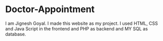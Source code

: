 # Doctor-Appointment
I am Jignesh Goyal. I made this website as my project. I used HTML, CSS and Java Script in the frontend and PHP as backend and MY SQL as database.
